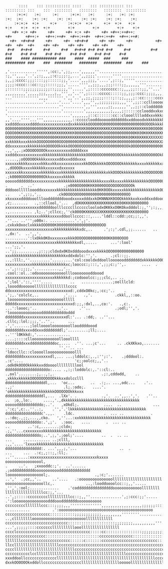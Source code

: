 <pre><code>

      ::::    ::: ::::::::::: ::::    ::: ::::::::::: :::            ::::::::: :::    :::  ::::::::   ::::::::   ::::::::  ::::::::: 
     :+:+:   :+:     :+:     :+:+:   :+:     :+:   :+: :+:               :+:  :+:    :+: :+:    :+: :+:    :+: :+:    :+: :+:    :+: 
    :+:+:+  +:+     +:+     :+:+:+  +:+     +:+  +:+   +:+             +:+    +:+  +:+  +:+        +:+        +:+        +:+    +:+  
   +#+ +:+ +#+     +#+     +#+ +:+ +#+     +#+ +#++:++#++:           +#+      +#++:+   +#++:++#+  +#++:++#+  +#++:++#+  +#++:++#:    
  +#+  +#+#+#     +#+     +#+  +#+#+#     +#+ +#+     +#+          +#+      +#+  +#+  +#+    +#+ +#+    +#+ +#+    +#+ +#+    +#+    
 #+#   #+#+#     #+#     #+#   #+#+# #+# #+# #+#     #+#         #+#      #+#    #+# #+#    #+# #+#    #+# #+#    #+# #+#    #+#     
###    #### ########### ###    ####  #####  ###     ###        ######### ###    ###  ########   ########   ########  ###    ###    

,'............''''',:cc:,',;;,...',,,,,,''........................................'',,,',;clollcclccclooddxxddolllllcllooddddo;';codddddddddddddolllll
:;,'',,,,'..',;:;,,,;:c:;;;:;,...',,;;;;'.......''''..............................';::;,,;cloolllcc::clodxxxxdddoooolllooodxxoc::ldxddodddoooooollllll
;,,;:cccc:;;;::::;;::::::;;,'....',,,;;;,'....',;::;,'''''........................',,;;,,,:clllccc:ccllodxxxxxxdddoooolooodxkkxddddxddoodoollooollllll
;;;;:cccc:::cc::;;:::::;;;,'.....'''',,;;;,,,;;;::::;;,,,,,,'''.....................',;:::ccccccccccloddddxkkkxdddxddoodddxkkkkkxddddoooolllloodoooooo
;:::::::;;;;;;;;;;;;::;;;;;,''.....',;:::::ccccccc::;,,,;;:::;;,''...'''.''''...''''',;coddolccllllclodddxxkkkkxkkOOxddxxxxxxxxxddodoolllloooooooooool
,,,,,,,,,',,,,,;;;,,,,;,,''',,'..'',;:::::ccccc:::::;;,;;;:ccc:;;;;,,,;;;;:::,',;::::;:lodddoodddooodxxxxxxkkkkxxxxxdddxxdddddddddoooooodddddddddooood
...'''''''''''',,,,'''''''.',,'..',,;;,;;;;;::::;::;;,,,,;::cc:::::ccccccllllc::clllccllooddddxxxxdxkkkkxxxkkkkxxxxxxxxxdodddxxddddddddddddddxxxxddddd
.................'......'....'....',,,'',,;;;;;;;;;,,,''',;;::ccllooooooloooolloddddooodddddddddddddddddddxxkkkxxxxxxxxxdoooddddddddddddddddxxxddddddd
........................''.........',,''',,,,,;;,,,,,,'',,;;::cloddddddoodddddxxxxxkkxxxxxkxxdddddddoodddxxkxxxxxxxxxxxddoooddxddddddddddddddddooooool
'........................'.........',,,,,,,,,,,;,,,,;::::::cclooddxxkxdddxxxxxxxxxxxkkkxxxkkxxxxxxxkxxdddxkkkxxxxxxxxxxddddddxkxdollooooddddooooooooll
'............................',,,,,,,;::c:::::::cc::clooolllloddxxxkkkxxxxxxxxxxxxkkkOOkkkxxxxxkkkkxxxddddxxxdddxxxxxddddddxxxxddoooooloddddoooodooood
,,'....''''...''',,,,,,,,,,,,,::ccccclooddooooodddddddxxddooodxkkkkkkkkkkxxxxxkkkkkOOOOkxdddooddxxxxxxxxxdddddddxxxxxxxxxxxxkkxxxddoolooddxxxddddddoll
xxddddxxxxxddddxxxxxxxxxxxxxdxxkkkkkkOOOO00O0000O0000000000000OOOOkkkkkkkxxxxxkkkkkkkkkxddoooodddxxxxxxddxxxxxddxxxxxxxxxxxxxxxdddddooddxxxdddoooollll
0O0000000000000000KKKKKKKKKKKKKKKKKK000KKKKKKKKXXKKKKKKKKKKKKKKK00OO00OOOOkkkkkOOkkkOOOkxxxxxxxxxxxxxxddxxkkkkxxxxxxdxxkxxdxxxddoddddddxxxddoooooooood
OOOO00KKKKKKKKKKKKKKKKKKKKKKKKK000000000000OOOO00000000000KK00KKKKKKKKKKKKKK00O000000000OOOOOOOkkxxddxxkkkOOkxddddddddxkxxxxxxxdoodddddxxxxxdddddddxxx
OOOOO00000OOO0000000000KKKKKKKKKKKKKKKKKKKKK000000000KK00KKKKKKKXXXXXXXXXXXXKKKKKKKKKXXKKKK000OOOkkkxkO00KK0dlcc:ccccldxxxxxxxddddxxxxxxxxxxxxxxxxxxxx
xxkkkkkxxxkkkkOOOOOO0000OOO00000O000000K000KK0000K0000000000KKKKKKKKKXXXXXXXXXXXXNNXXXKKKKKKKKKKKKKK0000KOo;....,;;;,,;cdkkkxxxxxxkkxxxxxxxxxxxxxxxddd
ddxxxxxxxxkkkkkkkkOOOOOOkkkkOOOOOOOOOOOOOOOOOOO000000OOkOOOO000000000000KKKKKKKKKKKKK000KK0000OOO0kkO0KOd;.      .,,',,.;xOOOOOOOOOkxxxxxxxxxxdddddxxx
xxdddxxxxxxxxxxxxkkkkkkkkkkkkkkkkkkkOOOOOOOO0000OOOOkkkkkkkkOOOOOO0OOkkkkOOOOOOOkkOOOkkkkxdlcldl:c::coxo'         .....,;oOOOOOOkkkkxxxxxxddxxxdddxxxx
xxxxxxkkkkxxxxxxkkkxxkkxxxxxxxxxxxxkkOOOkkkkkOOOOOOOkkkkkkkxxxxkkkkkkxxdxxkkkkkkxxkkxdoooc;'..,,...''''..              .,dOOOOkxxxxkkkkkkxxxxxxdxxxxxx
xxxxxxkkxxxxxxxxkkkkkkxxxkkkkkkkkkkkkxkkkkkkkxkkOOOOkkkkkkkkkkOOOOOOO0000000000kxolxdc;,,,,'............               .;k0000OOOO000000Okkxxxxxxkkkkk
ooooodddddddxxxxxxxxxxxxkkkkkkkkkkkkkkkkkkkxxxxkkxxxxkkkkkkkkkkkOOOO00000O0000Okkocddlc:,.. .      .  ..'             .;x000OO000KKK0000OOOOOOOOOOOOOk
dddooollllloooddxxxxxxxkkkkkkkkkkkkkkkkkk0KK0OOkxxxxxkkkkkkkkkkkkkkkkOOkkkkkkkkO0xl:'.,:;'..  ..    .',;:;,'..       .ck0OOOOOOO00000000000000000000OO
xkxxxxxddddooollloodddddddooodxxxxxdddxxkOKNNNXK0OOOkkkkkxxkxxddxxddooddoodddl:;:,..  ,c;.......   .,::cllool,'...  ,dOKKKKKKKKKKKKKKKKKK00KKK0000000O
xxxxxxxxxxxxxxxddddddoolllccccllcccccloolodxOKKkxO0KOkxdddol:;,'';:;,,,,,;;;::;;:,..  .,.......... ,l;..';cllcc;,''ck0000KKKKKXXXKKKKKKKKKKKKKKK00000O
xxxxxxxxxxxxxxxxkkkkxxxxxddoollcccc:::,....'lddl::cdd:;cc;;:,,'. .''... ..''';o00x:. ...........'.',;'.  .cxkxkOxoclxkkkkOOO000K0000000000000000000OOO
xxxxxxxxxxxxxxxxxxxxxxkkkkkkkkkkkxdc,..     .';:;'.cdl,;;......   ..         .,dx:'.  ..',,'.  ..........':lxOkk0KOxxxxxxxxkkkOOOOOO000000000KK000OOOO
xxxxxxxxxxxxxxxxxxxxxxxkkkkkkkkkxdl,.....      ...':lool'                  ...';;,'.    ..';;.........,;::;;cldxdx0KOxdddooodxxxxkkkkOOO00000000000000
xxxkkkkkkkkkkkkkkkkkkkkkkkkxddxdolc:'','.      .;cl::;;.                    ..,:lll:,''.........'.........'col:cooldxddoollooooooddddddddxkkkkkkOOOOOO
xxxxxxxxxxxxkkkkkkkkkkkkkkkxc;looccc:;:::,',;;;c:;'',.       ....  .    ..',;::;;;;,'...........,,'..     .cool::ol..:odooooooooooooolllooooooooddoood
xxxxxxxxxxxxxxxxxxxxxxkkkkkkd:;codooolcc:;;;clc,.. ..     .';lol'.'::,''''.....        ..   ..............;oolllcld:  ,loooddoooooolllllllllllllllcccc
ddxxxxxxxxxxxxxxxxxxxxxxxxxxxd:,cddxO0kc;,:cc;'..    .  .';,.'colclc,..           .'....   .,'.          .ckkl,,::oo.  ,loooooooooooooooooooooooolllll
dddddxxxxxxxxxxxxxxxxxxxxxxxxxd:;;,:dxl,..,co:'.   .,c:. ...':loooc;'..         ..'..     .''..           .;odl;'','.  'loooooooooooooodddddddddddoddd
ddddddddxxxxxxxxxxxxxxxxxxxdl:'... .:dd;. ..''...  .cllc;:lol:;;;,'..''..      ...                           .','.......;lollooooloooooooollooddddoood
ddddddddxxxxddxxxddddddddl;'.........;ll;....     ..'''l0Kkkd:,'...............                                      ....;::::clloooooooooooollooollll
ddddddddxxxdddddddddddoc,....  .''. ...;c'...     .. .ckXKkxo,.......   ......                  ''.''.. ...         'ldoccllc::cloooolloooooooooooolll
ddddddddxxxxxxxxxxxxdl,... ...;lddolc:,.,:'';:'.    .;dddool:.  .:c'....                       'c;;oolcc;,,'..     .odk0kOOOOkkkkkxxddoooolllllllllool
dddddddddddddddddddo:.... .,:;:loddolc:,.'::cl:..  .,oxl'........;,..,:,.                     .;:,cddodd,    ..    ,xkkkxkkkkkOOOOOOOOOOOkkkxxdolcclll
ddddddddddddddddddl,...  'oc...       ..  .:;.. ...,odc...    .'..  .,;'                      .l;.:odo;.   ....'.  'okkkkkkkkkkkkkkkkkkkkOOOOOOOkkkxxx
dddddddddddddddddl,...  .lXx'. .           .,'.  ..',,..','.   .''..                      ..  ;o,,lo:.     ....,'.,dkkkkkkkkkkkkkkkkkkkkkkkkkkkkkkkkkk
ooooodddddddddddo;..'.   ,xOkdl;.           ....  ..              ...                  .':c;',c:..''..:,    .'','.'lkkkkkkkkkkkkkkkkkkkkkkkkkkkkkkkkkk
ddddddddddddddddc'.,,.    .ldc.             .  ... ..            .                   ..:do;.,;;,...,,cko.   ',''...:xxkkkkkkkkkkkkkkkkkkkkkkkkkkkkkkkk
oooooddddddddddo:.',;'.  .:ooc.   ....       .  ... ..                    ..        ..':c,........;cldx;   .;,''...cxxxxxxxxkkkkkkkkkkkkkkkkkkkkkkkkkk
dddddddddddddddo;..',;,'.;ool;'....        ..  .  .. ..                   ...     ............ ..;clll,   .,,'....'lxxxxkkkkkkkkkkkkkkkkkkkkkkkkkkkkkk
dddddddddddddddd:. ...',,,;,'...                   ..  .                  ...     ...  .:c;,;::;,:ll;.  ..''......:xxxxxxxxxxxxxxxxxxxxxxxxxxxxxxkxxxx
ooooooooooooooool,                                                         .     ..'.   ;xxooddc:;'.  ..'...... .;oddddddddddooooooooooodddddddddddddd
looooooooooooooool;.                    .,:c;'.......                           ..','  .;cc,,'..     ..'....   .:ooooooooooooooollllllllllllllllllllll
ooooooooooooooooollc,.              ..,:looddoooolcc::;,,'.....                  .'','.:ool;.............    .'coddddddddddddddddooooooooooooollllllll
lllllllllllllllllcc:;,'...       ..',;:::::cccccccccllllllllllcc::;,,''..............',;:ccc:;;'.....      .':looooooooooooooodddooodddddddooooooooooo
ccccccccclllllllccc:::;;;;,,,'''''''''''''',,,,,,,,,,,,,,,,,,;;;;;;::::::::::::c:'  ...........          .':oooooooooooooooooooooooooooooooooooooooooo
cccccccccccccccccccc:::::::::::;;;;;;;;;;;;,,,,,,,,,''''''''................'''''..                   ..,clllllllloooooooooooooooooooooooollllllllllll
cccccccccccccccccccccccccccc:::::::::::::::::::::;;;;;;;;,,,,,,,,,,''''''''..........              ...',;;;;;::::cccccccllllllllllooolllllllllllllllll
cccclccccccccccccccccccccccccccccccccc:::::cc::::::::::::::::;;;;;;;;;;;;;;;,,,,,,,,'''............'''''',,,,,,;;;;;:::::::cccccccccccccccccclcccccccc
cccccccccccccccccc::::::::::::::::::::::::ccccccccccccccc::::::::::::::::::::::;;;;;;;;;;;;;,,,,,,,,,;;;;;;;;;;;;;;::::::::::::ccccccccccccccccccccccc
lllllllcccccccccccccccccccccc::::::c:::::::ccccccccccccccccccccccccc:::::::::::::c:::::::::::::::::::::::::::::::::::::::::::::ccccccccccccccccccccccc
llccllllllllllllllllllllcccccccccccccccccccccccccccccccccccccccccccccccccccccccccccccccccccccccccccccccccccccccccccccc::::::::::::::::cccccccccccccccc
cccclllllllllllllllllllllllllllccccccccccccccccccccccccccccccccccccccccccccccccccccccccccccccccccccccccccccccccccccccccccccccccccccccccccccccc::::::::
ccccccccccclccllllllllllllllllllllllllllllllllllllllllccccccccccccccccccccccccccccccccccccccccccccccccccccccccccclllllllllcccccccccccccccccccccccccccc
xxxddoollccccccccccccccllllllllllllllllllllllllllllllllllllllllllllccccccccccccccccccccccccccccccccccccccccccccccclllllllllllllllccccccccccccccccccccc
dxxkOOOOOOkxddollccccccccccccccccclllllllllllllllllooooollllllllllllllllllllllllllccccccccccccccccccc::::cccccccccccllllllllllllllllllllllllllcccccccc
  

</code></pre>


<!---
EgilLapin/EgilLapin is a ✨ special ✨ repository because its `README.md` (this file) appears on your GitHub profile.
You can click the Preview link to take a look at your changes.
--->
